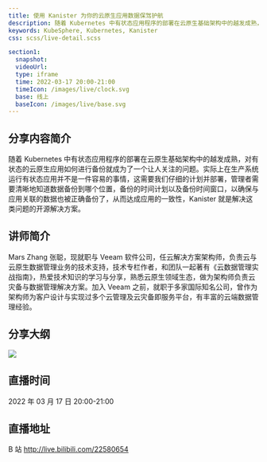 ```yaml
---
title: 使用 Kanister 为你的云原生应用数据保驾护航
description: 随着 Kubernetes 中有状态应用程序的部署在云原生基础架构中的越发成熟，对有状态的云原生应用如何进行备份就成为了一个让人关注的问题。实际上在生产系统运行有状态应用并不是一件容易的事情，这需要我们仔细的计划并部署，管理者需要清晰地知道数据备份到哪个位置，备份的时间计划以及备份时间窗口，以确保与应用关联的数据也被正确备份了，从而达成应用的一致性，Kanister 就是解决这类问题的开源解决方案。
keywords: KubeSphere, Kubernetes, Kanister
css: scss/live-detail.scss

section1:
  snapshot: 
  videoUrl: 
  type: iframe
  time: 2022-03-17 20:00-21:00
  timeIcon: /images/live/clock.svg
  base: 线上
  baseIcon: /images/live/base.svg
---
```

## 分享内容简介

随着 Kubernetes 中有状态应用程序的部署在云原生基础架构中的越发成熟，对有状态的云原生应用如何进行备份就成为了一个让人关注的问题。实际上在生产系统运行有状态应用并不是一件容易的事情，这需要我们仔细的计划并部署，管理者需要清晰地知道数据备份到哪个位置，备份的时间计划以及备份时间窗口，以确保与应用关联的数据也被正确备份了，从而达成应用的一致性，Kanister 就是解决这类问题的开源解决方案。

## 讲师简介

Mars Zhang 张聪，现就职与 Veeam 软件公司，任云解决方案架构师，负责云与云原生数据管理业务的技术支持，技术专栏作者，和团队一起著有《云数据管理实战指南》，热爱技术知识的学习与分享，熟悉云原生领域生态，做为架构师负责云灾备与数据管理解决方案。加入 Veeam 之前，就职于多家国际知名公司，曾作为架构师为客户设计与实现过多个云管理及云灾备即服务平台，有丰富的云端数据管理经验。

## 分享大纲

![](https://pek3b.qingstor.com/kubesphere-community/images/kasten0317-live.png)

## 直播时间

2022 年 03 月 17 日 20:00-21:00

## 直播地址

B 站  http://live.bilibili.com/22580654